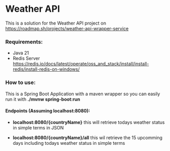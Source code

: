 
# Weather API

This is a solution for the Weather API project on 
https://roadmap.sh/projects/weather-api-wrapper-service

### Requirements:
- Java 21
- Redis Server https://redis.io/docs/latest/operate/oss_and_stack/install/install-redis/install-redis-on-windows/

### How to use:
This is a Spring Boot Application with a maven wrapper
so you can easily run it with **./mvnw spring-boot:run** 

#### Endpoints (Assuming localhost:8080):
- **localhost:8080/{countryName}** this will retrieve todays weather status in simple terms in JSON

- **localhost:8080/{countryName}/all** this wil retrieve the 15 upcomming days including todays weather status in simple terms





